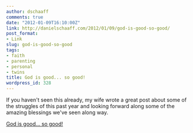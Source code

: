 ```yaml
---
author: dschaaff
comments: true
date: "2012-01-09T16:10:00Z"
link: http://danielschaaff.com/2012/01/09/god-is-good-so-good/
post_format:
- Link
slug: god-is-good-so-good
tags:
- faith
- parenting
- personal
- twins
title: God is good... so good!
wordpress_id: 328
---
```


If you haven't seen this already, my wife wrote a great post about some of the struggles of this past year and looking forward along some of the amazing blessings we've seen along way.  

  
[God is good... so good!](http://mzschaaff.blogspot.com/2012/01/god-is-good-so-good.html)

